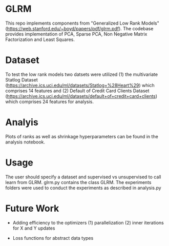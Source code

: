 # GLRM

This repo implements components from "Generalized Low Rank Models" (https://web.stanford.edu/~boyd/papers/pdf/glrm.pdf). The codebase provides implementation of PCA, Sparse PCA, Non Negative Matrix Factorization and Least Squares. 

# Dataset

To test the low rank models two datsets were utilized (1) the multivariate Statlog Dataset (https://archive.ics.uci.edu/ml/datasets/Statlog+%28Heart%29) which comprises 14 features and (2) Default of Credit Card Clients Dataset (https://archive.ics.uci.edu/ml/datasets/default+of+credit+card+clients) which comprises 24 features for analysis. 

# Analyis

Plots of ranks as well as shrinkage hyperparameters can be found in the analysis notebook. 

# Usage

The user should specify a dataset and supervised vs unsupervised to call learn from GLRM. glrm.py contains the class GLRM. The experiments folders were used to conduct the experiments as described in analysis.py


# Future Work

- Adding efficiency to the optimizers (1) parallelization (2) inner iterations for X and Y updates

- Loss functions for abstract data types
